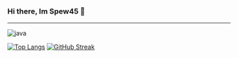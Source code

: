 ### Hi there, Im Spew45 👋
<hr>

<img alt="java" src="https://img.shields.io/badge/Learning-javascript-yellow/?logo=javascript&logoColor=#fff700&color=#fff700">

[![Top Langs](https://github-readme-stats.vercel.app/api/top-langs/?username=Spew45&theme=dark)](https://github.com/anuraghazra/github-readme-stats)
[![GitHub Streak](https://github-readme-streak-stats.herokuapp.com?user=Spew45&theme=dark&date_format=M%20j%5B%2C%20Y%5D)](https://git.io/streak-stats)

